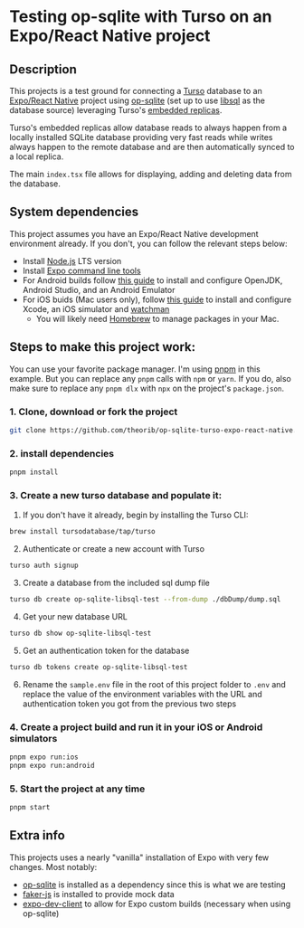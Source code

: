 # Testing op-sqlite with Turso on an Expo/React Native project

## Description

This projects is a test ground for connecting a [Turso](https://turso.tech) database to an [Expo/React Native](https://docs.expo.dev) project using [op-sqlite](https://github.com/OP-Engineering/op-sqlite) (set up to use [libsql](https://ospfranco.notion.site/Libsql-Support-c56ac2afb939460182ee7bd910b08fbf) as the database source) leveraging Turso's [embedded replicas](https://docs.turso.tech/features/embedded-replicas/introduction).

Turso's embedded replicas allow database reads to always happen from a locally installed SQLite database providing very fast reads while writes always happen to the remote database and are then automatically synced to a local replica.

The main `index.tsx` file allows for displaying, adding and deleting data from the database.

## System dependencies

This project assumes you have an Expo/React Native development environment already. If you don't, you can follow the relevant steps below:

- Install [Node.js](https://nodejs.org/en/) LTS version
- Install [Expo command line tools](https://docs.expo.dev/more/expo-cli/)
- For Android builds follow [this guide](https://docs.expo.dev/get-started/set-up-your-environment/?platform=android&device=simulated&mode=development-build&buildEnv=local) to install and configure OpenJDK, Android Studio, and an Android Emulator
- For iOS buids (Mac users only), follow [this guide](https://docs.expo.dev/get-started/set-up-your-environment/?platform=ios&device=simulated&mode=development-build&buildEnv=local) to install and configure Xcode, an iOS simulator and [watchman](https://facebook.github.io/watchman/docs/install#macos)
  - You will likely need [Homebrew](https://brew.sh) to manage packages in your Mac.

## Steps to make this project work:

You can use your favorite package manager. I'm using [pnpm](https://pnpm.io) in this example. But you can replace any `pnpm` calls with `npm` or `yarn`. If you do, also make sure to replace any `pnpm dlx` with `npx` on the project's `package.json`.

### 1. Clone, download or fork the project

```bash
git clone https://github.com/theorib/op-sqlite-turso-expo-react-native.git
```

### 2. install dependencies

```bash
pnpm install
```

### 3. Create a new turso database and populate it:

1. If you don't have it already, begin by installing the Turso CLI:

```bash
brew install tursodatabase/tap/turso
```

2. Authenticate or create a new account with Turso

```bash
turso auth signup
```

3. Create a database from the included sql dump file

```bash
turso db create op-sqlite-libsql-test --from-dump ./dbDump/dump.sql
```

4. Get your new database URL

```bash
turso db show op-sqlite-libsql-test
```

5. Get an authentication token for the database

```bash
turso db tokens create op-sqlite-libsql-test
```

6. Rename the `sample.env` file in the root of this project folder to `.env` and replace the value of the environment variables with the URL and authentication token you got from the previous two steps

### 4. Create a project build and run it in your iOS or Android simulators

```bash
pnpm expo run:ios
pnpm expo run:android
```

### 5. Start the project at any time

```bash
pnpm start
```

## Extra info

This projects uses a nearly "vanilla" installation of Expo with very few changes. Most notably:

- [op-sqlite](https://github.com/OP-Engineering/op-sqlite) is installed as a dependency since this is what we are testing
- [faker-js](https://fakerjs.dev/) is installed to provide mock data
- [expo-dev-client](https://docs.expo.dev/versions/latest/sdk/dev-client/) to allow for Expo custom builds (necessary when using op-sqlite)
